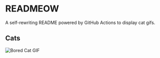 # READMEOW

A self-rewriting README powered by GitHub Actions to display cat gifs.

## Cats

![Bored Cat GIF](https://media3.giphy.com/media/mlvseq9yvZhba/200.gif?cid=9acd02dasu2jdp1r6pkadwcial5ogi8zgju1upajow6rh7e5&ep=v1_gifs_search&rid=200.gif&ct=g)
